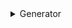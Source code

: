 <details>
  <summary>Generator</summary>


**제너레이터(Generator)**는 function* 키워드로 정의하며, 함수 실행을 일시 중지하고 나중에 다시 시작할 수 있는 특별한 함수이다. 제너레이터는 yield를 통해 값을 하나씩 "생산"하면서 함수의 실행을 중단하고, 필요할 때 다시 이어서 실행할 수 있게 한다.

##### 제너레이터의 기본 구조
제너레이터 함수는 function* 키워드로 정의하고, 내부에서는 yield 키워드를 사용해 값을 반환하며 일시 중지할 수 있다. 제너레이터 함수는 일반 함수와 다르게 호출 시 함수의 결과값을 바로 반환하지 않고, 이터레이터 객체를 반환한다. 이 이터레이터는 .next() 메서드를 통해 제너레이터를 한 단계씩 실행하며, yield 키워드를 만날 때마다 실행이 멈추고 값을 반환한다.

```javascript

function* myGenerator() {
    yield 1;
    yield 2;
    yield 3;
}

const generator = myGenerator();

console.log(generator.next()); // { value: 1, done: false }
console.log(generator.next()); // { value: 2, done: false }
console.log(generator.next()); // { value: 3, done: false }
console.log(generator.next()); // { value: undefined, done: true }

```

위 코드에서 myGenerator 함수는 yield 키워드로 세 번의 값을 반환하고, 마지막에는 undefined를 반환하면서 done: true 상태가 된다.

제너레이터의 작동 방식
제너레이터는 yield를 통해 함수 실행을 일시 중지하고, .next() 호출 시 중단된 부분부터 다시 시작한다. .next() 메서드의 결과는 { value, done } 형태로 반환되며:

value: yield로 반환된 값이다.
done: 제너레이터가 더 이상 yield할 값이 없는지 여부를 나타내는 불리언 값이다.

```javascript
function* interactiveGenerator() {
    const first = yield '첫 번째 값을 입력하세요';
    console.log(first); // 10이 출력됨
    const second = yield '두 번째 값을 입력하세요';
    console.log(second); // 20이 출력됨
}

const generator = interactiveGenerator();
console.log(generator.next().value); // '첫 번째 값을 입력하세요'
console.log(generator.next(10).value); // '두 번째 값을 입력하세요', first에는 10이 대입됨
generator.next(20); // second에는 20이 대입됨

//.next() 메서드의 인자로 값을 전달하면, 제너레이터가 중단된 yield 위치에 해당 값을 대입할 수 있다.
```
##### 제너레이터의 활용 사례

```javascript
//1. 대용량 데이터 처리
function* largeDataGenerator() {
    let i = 1;
    while (true) {
        yield i++;
    }
}

const dataGen = largeDataGenerator();
console.log(dataGen.next().value); // 1
console.log(dataGen.next().value); // 2
// 필요한 만큼만 데이터를 가져와 사용할 수 있음
```

```javascript
//커스텀 이터레이터 구현
//제너레이터는 이터러블 객체를 손쉽게 구현할 수 있게 해준다. 
//Symbol.iterator를 활용해 제너레이터 함수를 사용하면 커스텀 이터레이터를 간단하게 만들 수 있다.
const iterableObject = {
    *[Symbol.iterator]() {
        yield 1;
        yield 2;
        yield 3;
    }
};

for (const value of iterableObject) {
    console.log(value); // 1, 2, 3이 출력됨
}

```

##### 예시

```javascript
// 비동기 처리: async/await이 등장하기 전에는 Promise와 함께 generator가 비동기 코드를 관리하는 데 사용. 
// 다음은 데이터 fetching을 시뮬레이션하는 예제:
function* fetchData() {
  console.log('Fetching user data...');
  yield new Promise(resolve => setTimeout(() => resolve('User Data'), 1000));

  console.log('Fetching posts...');
  yield new Promise(resolve => setTimeout(() => resolve('Post Data'), 1000));
}

const generator = fetchData();

generator.next().value.then(data => {
  console.log(data);
  generator.next().value.then(data => console.log(data));
});

```

```javascript
// API 요청을 통해 여러 페이지의 데이터를 가져올 때 
// 제너레이터를 사용하여 중단된 상태에서 다시 데이터를 가져오도록 처리할 수 있다.
function* fetchPages(totalPages) {
  let page = 1;
  while (page <= totalPages) {
    // API 요청 시뮬레이션 (예: fetch(`/api/data?page=${page}`))
    yield `Fetching data for page ${page}`;
    page++;
  }
}

// 제너레이터 사용
const dataFetcher = fetchPages(3);
console.log(dataFetcher.next().value); // "Fetching data for page 1"
console.log(dataFetcher.next().value); // "Fetching data for page 2"
console.log(dataFetcher.next().value); // "Fetching data for page 3"
console.log(dataFetcher.next().done);  // true (모든 페이지를 가져옴)


```


</details>